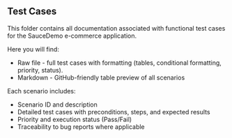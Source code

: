 ## Test Cases
This folder contains all documentation associated with functional test cases for the SauceDemo e-commerce application.

Here you will find:
- Raw file - full test cases with formatting (tables, conditional formatting, priority, status).
- Markdown - GitHub-friendly table preview of all scenarios

Each scenario includes:
- Scenario ID and description
- Detailed test cases with preconditions, steps, and expected results
- Priority and execution status (Pass/Fail)
- Traceability to bug reports where applicable
